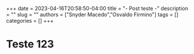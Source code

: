 +++ 
date = 2023-04-16T20:58:50-04:00
title = "- Post teste -"
description = ""
slug = ""
authors = ["Snyder Macedo","Osvaldo Firmino"]
tags = []
categories = []
+++

# Teste 123
